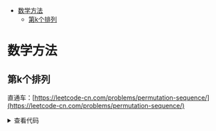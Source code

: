 
<!-- TOC -->

- [数学方法](#数学方法)
    - [第k个排列](#第k个排列)

<!-- /TOC -->
# 数学方法

## 第k个排列
直通车：[https://leetcode-cn.com/problems/permutation-sequence/](https://leetcode-cn.com/problems/permutation-sequence/)


<details>
<summary>查看代码</summary>

```python3
"""
使用数学方法，关键就是确定是第几个子树
n=3,k=3时
x=2
1) 2!=2, x,y = 2//2, 2%2,得x=1,y=0，第二棵树的子树
2) 2!=2，x,y = 0//2, 0%2,得x=0,y=0，第一颗树的子树
3）1!=1, x,y = 1//1, 1%1,得x=0,y=0，第二棵树的子树

"""


class Solution:
    fact_map = {}

    def getPermutation(self, n: int, k: int) -> str:
        res = ""
        data = [str(i) for i in range(1, n + 1)]
        x = k - 1
        for i in range(n - 1, 0, -1):
            x, y = x // self.get_factorial(i), x % self.get_factorial(i)
            res += (data.pop(x))
            x = y
        res += (data.pop(0))
        return res

    def get_factorial(self, x):
        if x == 0:
            if x not in self.fact_map:
                self.fact_map[x] = 1
            return 1
        ret = x * self.get_factorial(x - 1)
        if x not in self.fact_map:
            self.fact_map[x] = ret
        return ret


print(Solution().getPermutation(4, 9))
print(Solution().getPermutation(9, 296662))
print(Solution().getPermutation(3, 1))
```

</details>